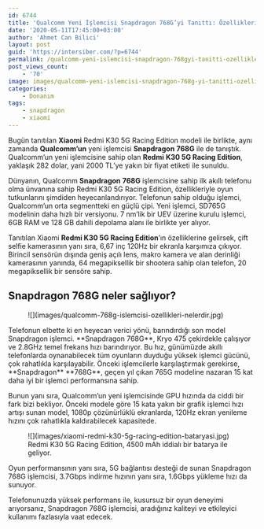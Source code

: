 ```yaml
---
id: 6744
title: 'Qualcomm Yeni İşlemcisi Snapdragon 768G’yi Tanıttı: Özellikleri Neler?'
date: '2020-05-11T17:45:00+03:00'
author: 'Ahmet Can Bilici'
layout: post
guid: 'https://intersiber.com/?p=6744'
permalink: /qualcomm-yeni-islemcisi-snapdragon-768gyi-tanitti-ozellikleri-neler/
post_views_count:
    - '70'
image: images/qualcomm-yeni-islemcisi-snapdragon-768g-yi-tanitti-ozellikleri-neler.jpg
categories:
    - Donanım
tags:
    - snapdragon
    - xiaomi
---
```


Bugün tanıtılan **Xiaomi** Redmi K30 5G Racing Edition modeli ile birlikte, aynı zamanda **Qualcomm’un** yeni işlemcisi **Snapdragon** **768G** ile de tanıştık. Qualcomm’un yeni işlemcisine sahip olan **Redmi** **K30 5G Racing Edition**, yaklaşık 282 dolar, yani 2000 TL’ye yakın bir fiyat etiketi ile sunuldu.

Dünyanın, Qualcomm **Snapdragon** **768G** işlemcisine sahip ilk akıllı telefonu olma ünvanına sahip Redmi K30 5G Racing Edition, özellikleriyle oyun tutkunlarını şimdiden heyecanlandırıyor. Telefonun sahip olduğu işlemci, Qualcomm’un orta segmentteki en güçlü çipi. Yeni işlemci, SD765G modelinin daha hızlı bir versiyonu. 7 nm’lik bir UEV üzerine kurulu işlemci, 6GB RAM ve 128 GB dahili depolama alanı ile birlikte yer alıyor.

Tanıtılan Xiaomi **Redmi K30 5G Racing Edition**’ın özelliklerine gelirsek, çift selfie kamerasının yanı sıra, 6,67 inç 120Hz bir ekranla karşımıza çıkıyor. Birincil sensörün dışında geniş açılı lens, makro kamera ve alan derinliği kamerasının yanında, 64 megapiksellik bir shootera sahip olan telefon, 20 megapiksellik bir sensöre sahip.

## Snapdragon 768G neler sağlıyor?

<figure class="wp-block-image size-large">![](images/qualcomm-768g-islemcisi-ozellikleri-nelerdir.jpg)</figure>Telefonun elbette ki en heyecan verici yönü, barındırdığı son model Snapdragon işlemci. **Snapdragon 768G**, Kryo 475 çekirdekle çalışıyor ve 2.8GHz temel frekans hızı barındırıyor. Bu hız, günümüzde akıllı telefonlarda oynanabilecek tüm oyunların duyduğu yüksek işlemci gücünü, çok rahatlıkla karşılayabilir. Önceki işlemcilerle karşılaştırmak gerekirse, **Snapdragon** **768G**, geçen yıl çıkan 765G modeline nazaran 15 kat daha iyi bir işlemci performansına sahip.

Bunun yanı sıra, Qualcomm’un yeni işlemcisinde GPU hızında da ciddi bir fark bizi bekliyor. Önceki modele göre 15 kata yakın bir grafik işlemci hızı artışı sunan model, 1080p çözünürlüklü ekranlarda, 120Hz ekran yenileme hızını çok rahatlıkla kaldırabilecek kapasitede.

<figure class="wp-block-image size-large">![](images/xiaomi-redmi-k30-5g-racing-edition-bataryasi.jpg)<figcaption>Redmi K30 5G Racing Edition, 4500 mAh iddialı bir batarya ile geliyor.</figcaption></figure>Oyun performansının yanı sıra, 5G bağlantısı desteği de sunan Snapdragon 768G işlemcisi, 3.7Gbps indirme hızının yanı sıra, 1.6Gbps yükleme hızı da sunuyor.

Telefonunuzda yüksek performans ile, kusursuz bir oyun deneyimi arıyorsanız, Snapdragon 768G işlemcisi, aradığınız kaliteyi ve etkileyici kullanımı fazlasıyla vaat edecek.